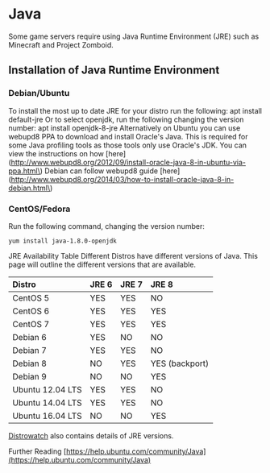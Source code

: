 # Java

Some game servers require using Java Runtime Environment \(JRE\) such as Minecraft and Project Zomboid.

## Installation of Java Runtime Environment

### Debian/Ubuntu

 To install the most up to date JRE for your distro run the following: apt install default-jre Or to select openjdk, run the following changing the version number: apt install openjdk-8-jre Alternatively on Ubuntu you can use webupd8 PPA to download and install Oracle's Java. This is required for some Java profiling tools as those tools only use Oracle's JDK. You can view the instructions on how \[here\]\(http://www.webupd8.org/2012/09/install-oracle-java-8-in-ubuntu-via-ppa.html\) Debian can follow webupd8 guide \[here\]\(http://www.webupd8.org/2014/03/how-to-install-oracle-java-8-in-debian.html\)

### CentOS/Fedora

Run the following command, changing the version number:

```text
yum install java-1.8.0-openjdk
```

JRE Availability Table Different Distros have different versions of Java. This page will outline the different versions that are available.

| Distro | JRE 6 | JRE 7 | JRE 8 |
| :--- | :--- | :--- | :--- |
| CentOS 5 | YES | YES | NO |
| CentOS 6 | YES | YES | YES |
| CentOS 7 | YES | YES | YES |
| Debian 6 | YES | NO | NO |
| Debian 7 | YES | YES | NO |
| Debian 8 | NO | YES | YES \(backport\) |
| Debian 9 | NO | NO | YES |
| Ubuntu 12.04 LTS | YES | YES | NO |
| Ubuntu 14.04 LTS | YES | YES | NO |
| Ubuntu 16.04 LTS | NO | NO | YES |

[Distrowatch](https://distrowatch.com) also contains details of JRE versions.

Further Reading [https://help.ubuntu.com/community/Java](https://help.ubuntu.com/community/Java)

